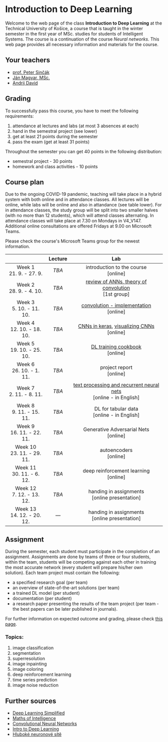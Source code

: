 # Introduction to Deep Learning

Welcome to the web page of the class **Introduction to Deep Learning** at the Technical University of Košice, a course that is taught in the winter semester in the first year of MSc. studies for students of Intelligent Systems. The course is a continuation of the course *Neural networks*. This web page provides all necessary information and materials for the course.

## Your teachers
 - [prof. Peter Sinčák](https://www.petersincak.com)
 - [Ján Magyar, MSc.](http://www.cloudai.sk/people-janmagyar/)
 - [Andrij David](http://www.cloudai.sk/people-davidrasamoelina/)

## Grading
To successfully pass this course, you have to meet the following requirements:

1. attendance at lectures and labs (at most 3 absences at each)
2. hand in the semestral project (see lower)
3. get at least 21 points during the semester
4. pass the exam (get at least 31 points)

Throughout the semester you can get 40 points in the following distribution:

  - semestral project - 30 points
  - homework and class activities - 10 points

## Course plan
Due to the ongoing COVID-19 pandemic, teaching will take place in a hybrid system with both online and in attendance classes. All lectures will be online, while labs will be online and also in attandance (see table lower). For in attendance classes, the study group will be split into two smaller halves (with no more than 12 students), which will attend classes alternating. In attendance classes will take place at 7.30 on Mondays in V4_V147. Additional online consultations are offered Fridays at 9.00 on Microsoft Teams.

Please check the course's Microsoft Teams group for the newest information.

|                              | **Lecture** |                               **Lab**                              |
|:----------------------------:|:-----------:|:------------------------------------------------------------------:|
|   Week 1<br>21. 9. - 27. 9.  |    *TBA*    |               introduction to the course<br>[online]               |
|   Week 2<br>28. 9. - 4. 10.  |    *TBA*    |        [review of ANNs, theory of convolution](labs/lab02-ANNs-and-convolution.ipynb)<br>[1st group]        |
|  Week 3<br>5. 10. - 11. 10.  |    *TBA*    |             [convolution - implementation](labs/lab03-convolution-from-scratch.ipynb)<br>[online]            |
|  Week 4<br>12. 10. - 18. 10. |    *TBA*    |                [CNNs in keras](labs/lab04-convolutional-neural-networks-lenet.ipynb), [visualizing CNNs](labs/lab04b-cnn-visualization.ipynb)<br>[online]               |
|  Week 5<br>19. 10. - 25. 10. |    *TBA*    |  [DL training cookbook](labs/lab05-deep-learning-cookbook.ipynb)<br>[online]  |
|  Week 6<br>26. 10. - 1. 11.  |    *TBA*    |                      project report<br>[online]                    |
|   Week 7<br>2. 11. - 8. 11.  |    *TBA*    | [text processing and recurrent neural nets](labs/lab07-Intro-to-text-processing-in-Deep-Learning.ipynb)<br>[online - in English] |
|  Week 8<br>9. 11. - 15. 11.  |    *TBA*    |             DL for tabular data<br>[online - in English]           |
|  Week 9<br>16. 11. - 22. 11. |    *TBA*    |               Generative Adversarial Nets<br>[online]              |
| Week 10<br>23. 11. - 29. 11. |    *TBA*    |                       autoencoders<br>[online]                     |
|  Week 11<br>30. 11. - 6. 12. |    *TBA*    |               deep reinforcement learning<br>[online]              |
|  Week 12<br>7. 12. - 13. 12. |    *TBA*    |           handing in assignments<br>[online presentation]          |
| Week 13<br>14. 12. - 20. 12. |     *—*     |           handing in assignments<br>[online presentation]          |

## Assignment
During the semester, each student must participate in the completion of an assignment. Assignments are done by teams of three or four students, within the team, students will be competing against each other in training the most accurate network (every student will prepare his/her own solution). Each team project must contain the following:

 - a specified research goal (per team)
 - an overview of state-of-the-art solutions (per team)
 - a trained DL model (per student)
 - documentation (per student)
 - a research paper presenting the results of the team project (per team - the best papers can be later published in journals).

For further information on expected outcome and grading, please check [this page](assignment.md).

### Topics:
 1. image classification
 2. segmentation
 3. superresolution
 4. image inpainting
 5. image coloring
 6. deep reinforcement learning
 7. time series prediction
 8. image noise reduction

## Further sources
 - [Deep Learning Simplified](https://www.youtube.com/watch?v=b99UVkWzYTQ&list=PLjJh1vlSEYgvGod9wWiydumYl8hOXixNu )
 - [Maths of Intelligence](https://www.youtube.com/watch?v=xRJCOz3AfYY&list=PL2-dafEMk2A7mu0bSksCGMJEmeddU_H4D)
 - [Convolutional Neural Networks](https://www.youtube.com/watch?v=ArPaAX_PhIs&list=PLkDaE6sCZn6Gl29AoE31iwdVwSG-KnDzF)
 - [Intro to Deep Learning](http://introtodeeplearning.com)
 - [Hluboké neuronové sítě](https://www.vutbr.cz/www_base/zav_prace_soubor_verejne.php?file_id=119294)
